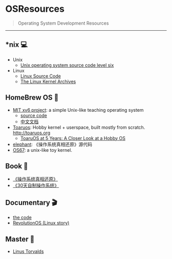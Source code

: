 # OSResources

> Operating System Development Resources

<hr>

## *nix  💻
+ Unix
    - [Unix operating system source code level six](http://v6.cuzuco.com/)
+ Linux
    - [Linux Source Code](https://github.com/torvalds/linux)
    - [The Linux Kernel Archives](https://www.kernel.org/)

## HomeBrew OS 🍺
+ [MIT xv6 project](https://pdos.csail.mit.edu/6.828/2012/xv6.html): a simple Unix-like teaching operating system
    - [source code](https://github.com/mit-pdos/xv6-public)
    - [中文文档](https://github.com/ranxian/xv6-chinese)
+ [Toaruos](https://github.com/klange/toaruos): Hobby kernel + userspace, built mostly from scratch. http://toaruos.org
    - [ToaruOS at 5 Years: A Closer Look at a Hobby OS](https://www.youtube.com/watch?v=Wp5kl-NfpM8)
+ [elephant](https://github.com/elephantos/elephant): 《操作系统真相还原》源代码
+ [OS67](https://github.com/LastAvenger/OS67): a unix-like toy kernel.

## Book 📖
+ [《操作系统真相还原》](www.epubit.com.cn/article/465)
+ [《30天自制操作系统》](https://book.douban.com/subject/11530329/)

## Documentary 🎬
+ [the code](https://www.youtube.com/watch?v=XMm0HsmOTFI)
+ [RevolutionOS (Linux story)](https://www.youtube.com/watch?v=iBVgcjhYV2A)

## Master 👼
+ [Linus Torvalds](https://github.com/torvalds)
